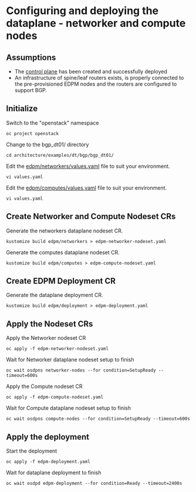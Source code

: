 # Configuring and deploying the dataplane - networker and compute nodes

## Assumptions

- The [control plane](control-plane.md) has been created and successfully deployed
- An infrastructure of spine/leaf routers exists, is properly connected to the
  pre-provisioned EDPM nodes and the routers are configured to support BGP.

## Initialize

Switch to the "openstack" namespace
```
oc project openstack
```
Change to the bgp_dt01/ directory
```
cd architecture/examples/dt/bgp/bgp_dt01/
```
Edit the [edpm/networkers/values.yaml](edpm/networkers/values.yaml) file to suit
your environment.
```
vi values.yaml
```
Edit the [edpm/computes/values.yaml](edpm/computes/values.yaml) file to suit
your environment.
```
vi values.yaml
```

## Create Networker and Compute Nodeset CRs

Generate the networkers dataplane nodeset CR.
```
kustomize build edpm/networkers > edpm-networker-nodeset.yaml
```
Generate the computes dataplane nodeset CR.
```
kustomize build edpm/computes > edpm-compute-nodeset.yaml
```

## Create EDPM  Deployment CR
Generate the dataplane deployment CR.
```
kustomize build edpm/deployment > edpm-deployment.yaml
```

## Apply the Nodeset CRs

Apply the Networker nodeset CR
```
oc apply -f edpm-networker-nodeset.yaml
```
Wait for Networker dataplane nodeset setup to finish
```
oc wait osdpns networker-nodes --for condition=SetupReady --timeout=600s
```
Apply the Compute nodeset CR
```
oc apply -f edpm-compute-nodeset.yaml
```
Wait for Compute dataplane nodeset setup to finish
```
oc wait osdpns compute-nodes --for condition=SetupReady --timeout=600s
```

## Apply the deployment
Start the deployment
```
oc apply -f edpm-deployment.yaml
```
Wait for dataplane deployment to finish
```
oc wait osdpd edpm-deployment --for condition=Ready --timeout=2400s
```
